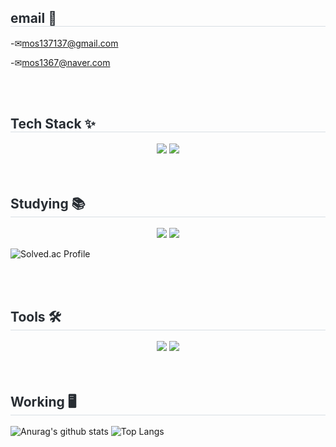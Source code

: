 <h2 style="border-bottom: 1px solid #d8dee4; color: #282d33;"> email 📮</h2>

-✉mos137137@gmail.com <br>

-✉mos1367@naver.com

<br/>
<br/>


<h2 style="border-bottom: 1px solid #d8dee4; color: #282d33;"> Tech Stack ✨</h2>


<div>
    <div style="margin: 0 auto; text-align: center;"> <img src="https://img.shields.io/badge/MySQL-4479A1?style=for-the-badge&logo=MySQL&logoColor=white">
          <img src="https://img.shields.io/badge/Python-3776AB?style=for-the-badge&logo=Python&logoColor=white">
          </div>
    </div>

<br/>
<br/>


<h2 style="border-bottom: 1px solid #d8dee4; color: #282d33;"> Studying 📚</h2>
<div>
    <div style="margin: 0 auto; text-align: center;"> <img src="https://img.shields.io/badge/C-A8B9CC?style=for-the-badge&logo=C&logoColor=white">
          <img src="https://img.shields.io/badge/Java-007396?style=for-the-badge&logo=Java&logoColor=white">
          </div>
    </div>
    
![Solved.ac Profile](http://mazassumnida.wtf/api/v2/generate_badge?boj=hyeji0208)

<br/>
<br/>


<h2 style="border-bottom: 1px solid #d8dee4; color: #282d33;"> Tools 🛠</h2>
<div>
    <div style="margin: 0 auto; text-align: center;" <img src="https://img.shields.io/badge/Notion-000000?style=for-the-badge&logo=Notion&logoColor=white">
          <img src="https://img.shields.io/badge/Github-181717?style=for-the-badge&logo=Github&logoColor=white">
          <img src="https://img.shields.io/badge/Git-F05032?style=for-the-badge&logo=Git&logoColor=white">
          </div>
    </div>
    
<br/>
<br/>
    


<h2 style="border-bottom: 1px solid #d8dee4; color: #282d33;"> Working 🖥️</h2>

![Anurag's github stats](https://github-readme-stats.vercel.app/api?username=hyeji0208&show_icons=true&theme=tokyonight)
![Top Langs](https://github-readme-stats.vercel.app/api/top-langs/?username=hyeji0208&layout=compact&theme=tokyonight)


<!--
**hyeji0208/hyeji0208** is a ✨ _special_ ✨ repository because its `README.md` (this file) appears on your GitHub profile.

Here are some ideas to get you started:

- 🔭 I’m currently working on ...
- 🌱 I’m currently learning ...
- 👯 I’m looking to collaborate on ...
- 🤔 I’m looking for help with ...
- 💬 Ask me about ...
- 📫 How to reach me: ...
- 😄 Pronouns: ...
- ⚡ Fun fact: ...
-->
